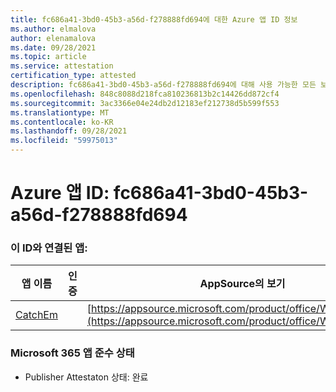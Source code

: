 ```yaml
---
title: fc686a41-3bd0-45b3-a56d-f278888fd694에 대한 Azure 앱 ID 정보
ms.author: elmalova
author: elenamalova
ms.date: 09/28/2021
ms.topic: article
ms.service: attestation
certification_type: attested
description: fc686a41-3bd0-45b3-a56d-f278888fd694에 대해 사용 가능한 모든 보안 및 규정 준수 정보입니다.
ms.openlocfilehash: 848c8088d218fca810236813b2c14426dd872cf4
ms.sourcegitcommit: 3ac3366e04e24db2d12183ef212738d5b599f553
ms.translationtype: MT
ms.contentlocale: ko-KR
ms.lasthandoff: 09/28/2021
ms.locfileid: "59975013"
---
```

# <a name="azure-app-id-fc686a41-3bd0-45b3-a56d-f278888fd694"></a>Azure 앱 ID: fc686a41-3bd0-45b3-a56d-f278888fd694


### <a name="apps-associated-with-this-id"></a>이 ID와 연결된 앱:
| **앱 이름** | **인증** | **AppSource의 보기** |
|--------------|---------------|-----------------------|
| [CatchEm](https://docs.microsoft.com/microsoft-365-app-certification/forward/WA200002639) |  | [https://appsource.microsoft.com/product/office/WA200002639](https://appsource.microsoft.com/product/office/WA200002639) |

### <a name="microsoft-365-app-compliance-status"></a>Microsoft 365 앱 준수 상태
- Publisher Attestaton 상태: 완료
